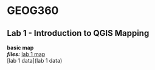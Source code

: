 # GEOG360

## Lab 1 - Introduction to QGIS Mapping  
**basic map**  
***files:*** [lab 1 map](lab1.qgs)  
[lab 1 data](lab 1 data)
